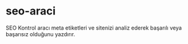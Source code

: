 # seo-araci
SEO Kontrol aracı meta etiketleri ve sitenizi analiz ederek başarılı veya başarısız olduğunu yazdırır.
